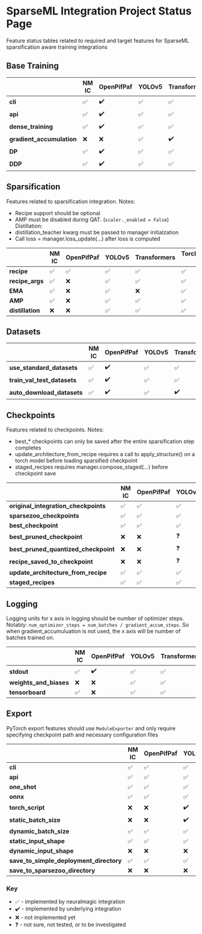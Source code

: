 #  SparseML Integration Project Status Page
Feature status tables related to required and target features for SparseML sparsification aware training integrations

## Base Training


|                           | NM IC              | OpenPifPaf         | YOLOv5             | Transformers       | Torchvision IC     |
| ------------------------- | ------------------ | ------------------ | ------------------ | ------------------ | ------------------ |
| **cli**                   | :white_check_mark: | :heavy_check_mark: | :white_check_mark: | :white_check_mark: | :white_check_mark: |
| **api**                   | :white_check_mark: | :heavy_check_mark: | :white_check_mark: | :white_check_mark: | :white_check_mark: |
| **dense_training**        | :white_check_mark: | :heavy_check_mark: | :white_check_mark: | :white_check_mark: | :white_check_mark: |
| **gradient_accumulation** | :x:                | :x:                | :white_check_mark: | :heavy_check_mark: | :white_check_mark: |
| **DP**                    | :white_check_mark: | :heavy_check_mark: | :white_check_mark: | :white_check_mark: | :white_check_mark: |
| **DDP**                   | :white_check_mark: | :heavy_check_mark: | :white_check_mark: | :white_check_mark: | :white_check_mark: |

## Sparsification
Features related to sparsification integration. Notes: 
* Recipe support should be optional
* AMP must be disabled during QAT. (`scaler._enabled = False`)
Distillation:
* distillation_teacher kwarg must be passed to manager initialzation
* Call loss = manager.loss_update(...) after loss is computed

|                  | NM IC              | OpenPifPaf         | YOLOv5             | Transformers       | Torchvision IC     |
| ---------------- | ------------------ | ------------------ | ------------------ | ------------------ | ------------------ |
| **recipe**       | :white_check_mark: | :white_check_mark: | :white_check_mark: | :white_check_mark: | :white_check_mark: |
| **recipe_args**  | :white_check_mark: | :x:                | :white_check_mark: | :white_check_mark: | :white_check_mark: |
| **EMA**          | :white_check_mark: | :x:                | :white_check_mark: | :x:                | :white_check_mark: |
| **AMP**          | :white_check_mark: | :x:                | :white_check_mark: | :white_check_mark: | :white_check_mark: |
| **distillation** | :x:                | :x:                | :white_check_mark: | :white_check_mark: | :white_check_mark: |

## Datasets


|                             | NM IC              | OpenPifPaf         | YOLOv5             | Transformers       | Torchvision IC     |
| --------------------------- | ------------------ | ------------------ | ------------------ | ------------------ | ------------------ |
| **use_standard_datasets**   | :white_check_mark: | :heavy_check_mark: | :white_check_mark: | :white_check_mark: | :white_check_mark: |
| **train_val_test_datasets** | :white_check_mark: | :heavy_check_mark: | :white_check_mark: | :white_check_mark: | :white_check_mark: |
| **auto_download_datasets**  | :white_check_mark: | :heavy_check_mark: | :white_check_mark: | :heavy_check_mark: | :x:                |

## Checkpoints
Features related to checkpoints. Notes: 
* best_* checkpoints can only be saved after the entire sparsification step completes
* update_architecture_from_recipe requires a call to apply_structure() on a torch model before loading sparsified checkpoint
* staged_recipes requires manager.compose_staged(...) before checkpoint save

|                                      | NM IC              | OpenPifPaf         | YOLOv5             | Transformers       | Torchvision IC     |
| ------------------------------------ | ------------------ | ------------------ | ------------------ | ------------------ | ------------------ |
| **original_integration_checkpoints** | :white_check_mark: | :white_check_mark: | :white_check_mark: | :white_check_mark: | :white_check_mark: |
| **sparsezoo_checkpoints**            | :white_check_mark: | :white_check_mark: | :white_check_mark: | :white_check_mark: | :white_check_mark: |
| **best_checkpoint**                  | :white_check_mark: | :white_check_mark: | :white_check_mark: | :white_check_mark: | :white_check_mark: |
| **best_pruned_checkpoint**           | :x:                | :x:                | :question:         | :x:                | :x:                |
| **best_pruned_quantized_checkpoint** | :x:                | :x:                | :question:         | :x:                | :x:                |
| **recipe_saved_to_checkpoint**       | :x:                | :x:                | :question:         | :x:                | :x:                |
| **update_architecture_from_recipe**  | :white_check_mark: | :white_check_mark: | :white_check_mark: | :white_check_mark: | :white_check_mark: |
| **staged_recipes**                   | :white_check_mark: | :white_check_mark: | :white_check_mark: | :white_check_mark: | :white_check_mark: |

## Logging
Logging units for x axis in logging should be number of optimizer steps. Notably: `num_optimizer_steps = num_batches / gradient_accum_steps`. So when gradient_accumuluation is not used, the x axis will be number of batches trained on.

|                        | NM IC              | OpenPifPaf         | YOLOv5             | Transformers       | Torchvision IC     |
| ---------------------- | ------------------ | ------------------ | ------------------ | ------------------ | ------------------ |
| **stdout**             | :white_check_mark: | :heavy_check_mark: | :white_check_mark: | :white_check_mark: | :white_check_mark: |
| **weights_and_biases** | :x:                | :x:                | :white_check_mark: | :white_check_mark: | :white_check_mark: |
| **tensorboard**        | :white_check_mark: | :x:                | :white_check_mark: | :white_check_mark: | :white_check_mark: |

## Export
PyTorch export features should use `ModuleExporter` and only require specifying checkpoint path and necessary configuration files

|                                         | NM IC              | OpenPifPaf         | YOLOv5             | Transformers       | Torchvision IC     |
| --------------------------------------- | ------------------ | ------------------ | ------------------ | ------------------ | ------------------ |
| **cli**                                 | :white_check_mark: | :white_check_mark: | :white_check_mark: | :white_check_mark: | :white_check_mark: |
| **api**                                 | :white_check_mark: | :white_check_mark: | :white_check_mark: | :white_check_mark: | :white_check_mark: |
| **one_shot**                            | :white_check_mark: | :white_check_mark: | :white_check_mark: | :white_check_mark: | :white_check_mark: |
| **onnx**                                | :white_check_mark: | :white_check_mark: | :white_check_mark: | :white_check_mark: | :white_check_mark: |
| **torch_script**                        | :x:                | :x:                | :heavy_check_mark: | :x:                | :x:                |
| **static_batch_size**                   | :x:                | :x:                | :heavy_check_mark: | :x:                | :x:                |
| **dynamic_batch_size**                  | :white_check_mark: | :white_check_mark: | :white_check_mark: | :white_check_mark: | :white_check_mark: |
| **static_input_shape**                  | :white_check_mark: | :white_check_mark: | :white_check_mark: | :white_check_mark: | :white_check_mark: |
| **dynamic_input_shape**                 | :x:                | :x:                | :x:                | :x:                | :x:                |
| **save_to_simple_deployment_directory** | :white_check_mark: | :white_check_mark: | :white_check_mark: | :white_check_mark: | :white_check_mark: |
| **save_to_sparsezoo_directory**         | :x:                | :x:                | :x:                | :x:                | :x:                |

### Key
 * :white_check_mark: - implemented by neuralmagic integration
 * :heavy_check_mark: - implemented by underlying integration
 * :x: - not implemented yet
 * :question: - not sure, not tested, or to be investigated